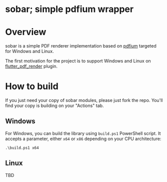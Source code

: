 # sobar; simple pdfium wrapper

# Overview

sobar is a simple PDF renderer implementation based on [pdfium](https://pdfium.googlesource.com/pdfium/) targeted for Windows and Linux.

The first motivation for the project is to support Windows and Linux on [flutter_pdf_render](https://github.com/espresso3389/flutter_pdf_render) plugin.

# How to build

If you just need your copy of sobar modules, please just fork the repo. You'll find your copy is building on your "Actions" tab.

## Windows

For Windows, you can build the library using `build.ps1` PowerShell script. It accepts a parameter, either `x64` or `x86` depending on your CPU architecture:

```pwsh
.\build.ps1 x64
```

## Linux

TBD
